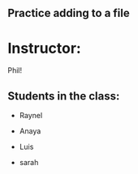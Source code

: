 ## Practice adding to a file

# Instructor:
Phil!

## Students in the class:
- Raynel

- Anaya

- Luis


- sarah 





